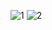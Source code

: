 ![1](https://github.com/Stephanie-Burns/stephatility/assets/87616660/01f83e60-c8b5-418a-85ec-54fe18ab317d)
![2](https://github.com/Stephanie-Burns/stephatility/assets/87616660/7dc31527-e0d4-484a-b064-4ebfe05fb58e)


